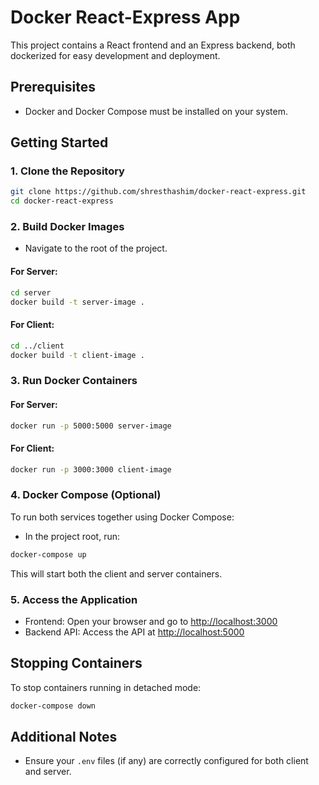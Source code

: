 
# Docker React-Express App

This project contains a React frontend and an Express backend, both dockerized for easy development and deployment.

## Prerequisites

- Docker and Docker Compose must be installed on your system.

## Getting Started

### 1. Clone the Repository

```bash
git clone https://github.com/shresthashim/docker-react-express.git
cd docker-react-express
```

### 2. Build Docker Images

- Navigate to the root of the project.
  
#### For Server:
```bash
cd server
docker build -t server-image .
```

#### For Client:
```bash
cd ../client
docker build -t client-image .
```

### 3. Run Docker Containers

#### For Server:
```bash
docker run -p 5000:5000 server-image
```

#### For Client:
```bash
docker run -p 3000:3000 client-image
```

### 4. Docker Compose (Optional)

To run both services together using Docker Compose:

- In the project root, run:

```bash
docker-compose up
```

This will start both the client and server containers.

### 5. Access the Application

- Frontend: Open your browser and go to [http://localhost:3000](http://localhost:3000)
- Backend API: Access the API at [http://localhost:5000](http://localhost:5000)

## Stopping Containers

To stop containers running in detached mode:
```bash
docker-compose down
```

## Additional Notes

- Ensure your `.env` files (if any) are correctly configured for both client and server.
